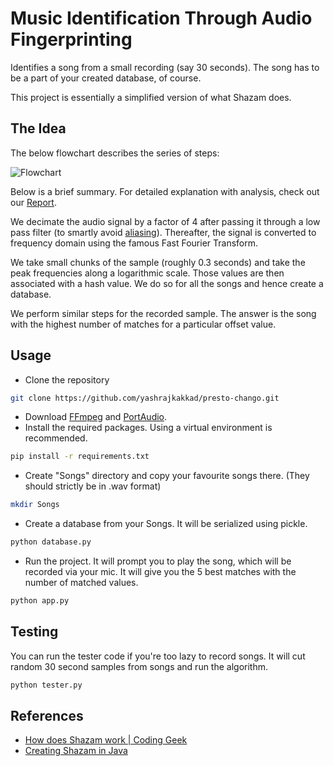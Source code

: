 # Music Identification Through Audio Fingerprinting
Identifies a song from a small recording (say 30 seconds). The song has to be a part of your created database, of course.

This project is essentially a simplified version of what Shazam does.
## The Idea
The below flowchart describes the series of steps:

![Flowchart](https://github.com/yashrajkakkad/presto-chango/blob/master/flowchart.png?raw=true)

Below is a brief summary. For detailed explanation with analysis, check out our [Report](https://drive.google.com/open?id=1xbEC75FN3AIidWBd8bckgi4QeNJDdN-b).

We decimate the audio signal by a factor of 4 after passing it through a low pass filter (to smartly avoid [aliasing](https://en.wikipedia.org/wiki/Aliasing)). Thereafter, the signal is converted to frequency domain using the famous Fast Fourier Transform.

We take small chunks of the sample (roughly 0.3 seconds) and take the peak frequencies along a logarithmic scale. Those values are then associated with a hash value. We do so for all the songs and hence create a database.

We perform similar steps for the recorded sample. The answer is the song with the highest number of matches for a particular offset value.

## Usage
- Clone the repository
```sh
git clone https://github.com/yashrajkakkad/presto-chango.git
```
- Download [FFmpeg](https://www.ffmpeg.org/download.html) and [PortAudio](http://www.portaudio.com/download.html).
- Install the required packages. Using a virtual environment is recommended.
```sh
pip install -r requirements.txt
```
- Create "Songs" directory and copy your favourite songs there. (They should strictly be in .wav format)
```sh
mkdir Songs
```
- Create a database from your Songs. It will be serialized using pickle.
```sh
python database.py
```
- Run the project. It will prompt you to play the song, which will be recorded via your mic. It will give you the 5 best matches with the number of matched values. 
```sh
python app.py
```

## Testing
You can run the tester code if you're too lazy to record songs. It will cut random 30 second samples from songs and run the algorithm.
```sh
python tester.py
```

## References
- [How does Shazam work | Coding Geek](http://coding-geek.com/how-shazam-works/)
- [Creating Shazam in Java](https://royvanrijn.com/blog/2010/06/creating-shazam-in-java/)
